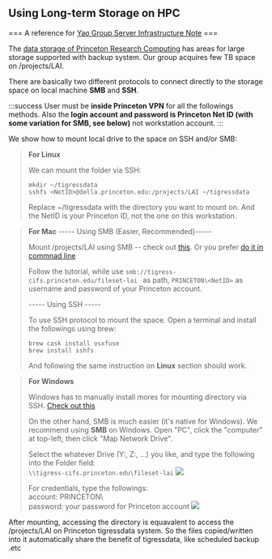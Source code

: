 ## Using Long-term Storage on HPC
=== A reference for [Yao Group Server Infrastructure Note](https://hackmd.io/dd8wi827SpCLAe8p2Ype6w) ===

The [data storage of Princeton Research Computing](https://researchcomputing.princeton.edu/support/knowledge-base/data-storage) has areas for large storage supported with backup system. Our group acquires few TB space on /projects/LAI. 

There are basically two different protocols to connect directly to the storage space on local machine **SMB** and **SSH**.

:::success
User must be **inside Princeton VPN** for all the followings methods. Also the **login account and password is Princeton Net ID (with some variation for SMB, see below)** not workstation account.
:::


We show how to mount local drive to the space on SSH and/or SMB:

> **For Linux**
> 
> We can mount the folder via SSH:
> 
> `mkdir ~/tigressdata`\
> `sshfs <NetID>@della.princeton.edu:/projects/LAI ~/tigressdata`
> 
> Replace ~/tigressdata with the directory you want to mount on. And the NetID is your Princeton ID, not the one on this workstation.

> **For Mac**
> ----- Using SMB (Easier, Recommended)-----
>
> Mount /projects/LAI using SMB -- check out [this](https://ag.montana.edu/it/support/smb-macs.html). Or you prefer [do it in commnad line](https://gist.github.com/natritmeyer/6621231)
> 
> Follow the tutorial, while use `smb://tigress-cifs.princeton.edu/fileset-lai
` as path, `PRINCETON\<NetID>` as username and password of your Princeton account.
>
> ----- Using SSH -----
> 
> To use SSH protocol to mount the space. Open a terminal and install the followings using brew:
>
>`brew cask install osxfuse`\
`brew install sshfs`
>
> And following the same instruction on **Linux** section should work.

> **For Windows**
> 
> Windows has to manually install mores for mounting directory via SSH. 
> [Check out this](https://github.com/billziss-gh/sshfs-win)
>
> On the other hand, SMB is much easier (it's native for Windows). We recommend using **SMB** on Windows. Open "PC", click the "computer" at top-left, then click "Map Network Drive".
>
> Select the whatever Drive (Y:, Z:, ...) you like, and type the following into the Folder field:\
> `\\tigress-cifs.princeton.edu\fileset-lai`
> ![](https://i.imgur.com/7eoskcn.png)
>
> For credentials, type the followings:\
> account: PRINCETON\\<NetID>\
> password: your password for Princeton account
> ![](https://i.imgur.com/0s6h5Iq.png)

After mounting, accessing the directory is equavalent to access the /projects/LAI on Princeton tigressdata system. So the files copied/written into it automatically share the benefit of tigressdata, like scheduled backup .etc